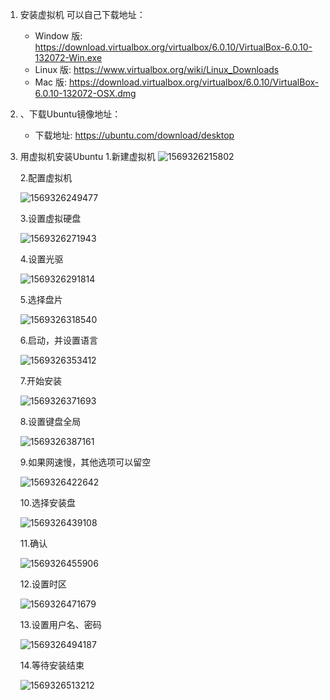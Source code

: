 1. 安装虚拟机
   可以自己下载地址：

   - Window 版: https://download.virtualbox.org/virtualbox/6.0.10/VirtualBox-6.0.10-132072-Win.exe
   - Linux 版: https://www.virtualbox.org/wiki/Linux_Downloads
   - Mac 版: https://download.virtualbox.org/virtualbox/6.0.10/VirtualBox-6.0.10-132072-OSX.dmg

2. 、下载Ubuntu镜像地址：

   - 下载地址: https://ubuntu.com/download/desktop

3. 用虚拟机安装Ubuntu
   1.新建虚拟机
   ![1569326215802](C:\Users\miyongqing\AppData\Roaming\Typora\typora-user-images\1569326215802.png)

   2.配置虚拟机

   ![1569326249477](C:\Users\miyongqing\AppData\Roaming\Typora\typora-user-images\1569326249477.png)

   3.设置虚拟硬盘

   ![1569326271943](C:\Users\miyongqing\AppData\Roaming\Typora\typora-user-images\1569326271943.png)

   4.设置光驱

   ![1569326291814](C:\Users\miyongqing\AppData\Roaming\Typora\typora-user-images\1569326291814.png)

   5.选择盘片

   ![1569326318540](C:\Users\miyongqing\AppData\Roaming\Typora\typora-user-images\1569326318540.png)

   6.启动，并设置语言

   ![1569326353412](C:\Users\miyongqing\AppData\Roaming\Typora\typora-user-images\1569326353412.png)

   7.开始安装

   ![1569326371693](C:\Users\miyongqing\AppData\Roaming\Typora\typora-user-images\1569326371693.png)

   8.设置键盘全局

   ![1569326387161](C:\Users\miyongqing\AppData\Roaming\Typora\typora-user-images\1569326387161.png)

   9.如果网速慢，其他选项可以留空

   ![1569326422642](C:\Users\miyongqing\AppData\Roaming\Typora\typora-user-images\1569326422642.png)

   10.选择安装盘

   ![1569326439108](C:\Users\miyongqing\AppData\Roaming\Typora\typora-user-images\1569326439108.png)

   11.确认

   ![1569326455906](C:\Users\miyongqing\AppData\Roaming\Typora\typora-user-images\1569326455906.png)

   12.设置时区

   ![1569326471679](C:\Users\miyongqing\AppData\Roaming\Typora\typora-user-images\1569326471679.png)

   13.设置用户名、密码

   ![1569326494187](C:\Users\miyongqing\AppData\Roaming\Typora\typora-user-images\1569326494187.png)

   14.等待安装结束

   ![1569326513212](C:\Users\miyongqing\AppData\Roaming\Typora\typora-user-images\1569326513212.png)

